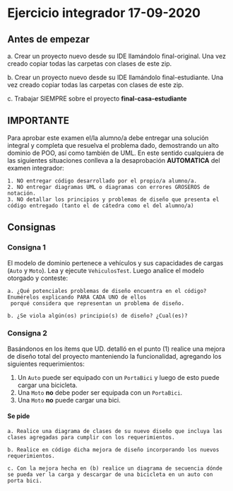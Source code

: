 # Ejercicio integrador 17-09-2020

## Antes de empezar
 
a. Crear un proyecto nuevo desde su IDE llamándolo final-original. Una vez creado copiar todas las carpetas con
 clases de este zip.
 
b. Crear un proyecto nuevo desde su IDE llamándolo final-estudiante. Una vez creado copiar todas las carpetas con
 clases de este zip.
 
c. Trabajar SIEMPRE sobre el proyecto **final-casa-estudiante**


## IMPORTANTE

Para aprobar este examen el/la alumno/a debe entregar una solución integral y completa que resuelva el problema dado, demostrando un alto dominio de POO, así como también de UML.
En este sentido cualquiera de las siguientes situaciones conlleva a la desaprobación **AUTOMATICA** del examen integrador:

	1. NO entregar código desarrollado por el propio/a alumno/a.
	2. NO entregar diagramas UML o diagramas con errores GROSEROS de notación.
	3. NO detallar los principios y problemas de diseño que presenta el código entregado (tanto el de cátedra como el del alumno/a)

## Consignas

### Consigna 1
El modelo de dominio pertenece a vehículos y sus capacidades de cargas (`Auto` y `Moto`). Lea y ejecute `VehiculosTest`. Luego analice el modelo otorgado y conteste:

    a. ¿Qué potenciales problemas de diseño encuentra en el código? Enumérelos explicando PARA CADA UNO de ellos
	 porqué considera que representan un problema de diseño.
    
    b. ¿Se viola algún(os) principio(s) de diseño? ¿Cual(es)? 
 
### Consigna 2
Basándonos en los ítems que UD. detalló en el punto (1) realice una mejora de diseño total del proyecto manteniendo la funcionalidad, agregando los siguientes requerimientos:

1. Un `Auto` puede ser equipado con un `PortaBici` y luego de esto puede cargar una bicicleta.
2. Una `Moto` **no** debe poder ser equipada con un `PortaBici`.
3. Una `Moto` **no** puede cargar una bici.

#### Se pide

    a. Realice una diagrama de clases de su nuevo diseño que incluya las clases agregadas para cumplir con los requerimientos.
    
    b. Realice en código dicha mejora de diseño incorporando los nuevos requerimientos.

    c. Con la mejora hecha en (b) realice un diagrama de secuencia dónde se pueda ver la carga y descargar de una bicicleta en un auto con porta bici. 

